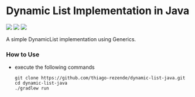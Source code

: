 # Dynamic List Implementation in Java 
![](https://github.com/thiago-rezende/dynamic-list-java/workflows/GitHub%20CI/badge.svg) 
![](https://img.shields.io/badge/Gradle-5.6-green)
![](https://img.shields.io/badge/Java-8-yellow)

A simple DynamicList implementation using Generics.

 ### How to Use
 - execute the following commands

     ```
     git clone https://github.com/thiago-rezende/dynamic-list-java.git
     cd dynamic-list-java
     ./gradlew run
     ```
